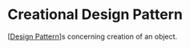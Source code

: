# Creational Design Pattern

[[Design Pattern]]s concerning creation of an object.


[//begin]: # "Autogenerated link references for markdown compatibility"
[Design Pattern]: <Design Pattern> "Design Pattern"
[//end]: # "Autogenerated link references"